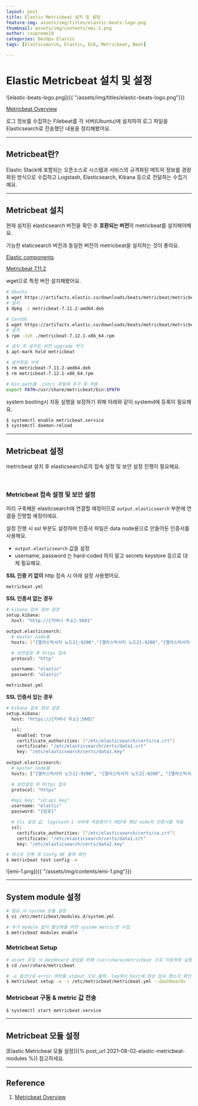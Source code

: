 ```yaml
---
layout: post
title: Elastic Metricbeat 설치 및 설정
feature-img: assets/img/titles/elastic-beats-logo.png
thumbnail: assets/img/contents/emi-1.png
author: csupreme19
categories: DevOps Elastic
tags: [Elasticsearch, Elastic, ELK, Metricbeat, Beat]

---
```


# Elastic Metricbeat 설치 및 설정

![elastic-beats-logo.png]({{ "/assets/img/titles/elastic-beats-logo.png"}})

[Metricbeat Overview](https://www.elastic.co/guide/en/beats/metricbeat/current/metricbeat-overview.html)

로그 정보를 수집하는 Filebeat를 각 서버(Ubuntu)에 설치하여 로그 파일을 Elasticsearch로 전송했던 내용을 정리해봤어요.

---
## Metricbeat란?

Elastic Stack에 포함되는 오픈소스로 시스템과 서비스의 규격화된 메트릭 정보를 경량화된 방식으로 수집하고 Logstash, Elasticsearch, Kibana 등으로 전달하는 수집기예요.

---
## Metricbeat 설치
현재 설치된 elasticsearch 버전을 확인 후 **호환되는 버전**의 metricbeat를 설치해야해요.

가능한 elaticsearch 버전과 동일한 버전의 metricbeat을 설치하는 것이 좋아요.

[Elastic components](https://www.elastic.co/kr/downloads/past-releases)

[Metricbeat 7.11.2](https://www.elastic.co/downloads/past-releases/metricbeat-7-11-2)

wget으로 특정 버전 설치해봤어요.
```sh
# Ubuntu
$ wget https://artifacts.elastic.co/downloads/beats/metricbeat/metricbeat-7.11.2-amd64.deb
# 설치
$ dpkg -i metricbeat-7.11.2-amd64.deb

# CentOS
$ wget https://artifacts.elastic.co/downloads/beats/metricbeat/metricbeat-7.12.1-x86_64.rpm
# 설치
$ rpm -ivh ./metricbeat-7.12.1-x86_64.rpm

# 설치 후 설치된 버전 upgrade 막기
$ apt-mark hold metricbeat

# 설치파일 삭제
$ rm metricbeat-7.11.2-amd64.deb
$ rm metricbeat-7.12.1-x86_64.rpm

# bin path를 .zshrc 파일에 추가 후 적용
export PATH=/usr/share/metricbeat/bin:$PATH
```

system booting시 자동 실행을 보장하기 위해 아래와 같이 systemd에 등록이 필요해요.
```sh
$ systemctl enable metricbeat.service
$ systemctl daemon-reload
```

---
## Metricbeat 설정
metricbeat 설치 후 elasticsearch로의 접속 설정 및 보안 설정 진행이 필요해요.

<br>

### Metricbeat 접속 설정 및 보안 설정
미리 구축해둔 elasticsearch에 연결할 예정이므로 `output.elasticsearch` 부분에 연결을 진행할 예정이에요.

설정 진행 시 ssl 부분도 설정하며 인증서 파일은 data node용으로 만들어둔 인증서를 사용해요.

  - `output.elasticsearch` 값을 설정
  - username, password 는 hard-coded 하지 말고 secrets keystore 등으로 대체 필요해요.

**SSL 인증 키 없이** http 접속 시 아래 설정 사용했어요.

`metricbeat.yml`

**SSL 인증서 없는 경우**

```sh
# kibana 접속 정보 설정
setup.kibana:
  host: "http://{키바나 주소}:5601"

output.elasticsearch:
  # master node들 
  hosts: ["{엘라스틱서치 노드1}:9200","{엘라스틱서치 노드2}:9200","{엘라스틱서치 노드3}:9200"]

  # 보안설정 후 https 접속
  protocol: "http"

  username: "elastic"
  password: "elastic"
```

`metricbeat.yml`

**SSL 인증서 있는 경우**

```sh
# kibana 접속 정보 설정
setup.kibana:
  host: "https://{키바나 주소}:5601"

  ssl:
    enabled: true
    certificate_authorities: ["/etc/elasticsearch/certs/ca.crt"]
    certificate: "/etc/elasticsearch/certs/data1.crt"
    key: "/etc/elasticsearch/certs/data1.key"
    
output.elasticsearch:
  # master node들 
  hosts: ["{엘라스틱서치 노드1}:9200", "{엘라스틱서치 노드2}:9200", "{엘라스틱서치 노드3}:9200"]

  # 보안설정 후 https 접속
  protocol: "https"

  #api_key: "id:api_key"
  username: "elastic"
  password: "{암호}"

  # tls 설정 값. logstash-1 서버에 적용중이기 때문에 해당 node의 인증서를 적용
  ssl:
    certificate_authorities: ["/etc/elasticsearch/certs/ca.crt"]
    certificate: "/etc/elasticsearch/certs/data1.crt"
    key: "/etc/elasticsearch/certs/data1.key"
```

```sh
# 테스트 진행 후 Confg OK 출력 확인
$ metricbeat test config -e
```
![emi-1.png]({{ "/assets/img/contents/emi-1.png"}})

---
## System module 설정
```sh
# 필요 시 system 모듈 설정
$ vi /etc/metricbeat/modules.d/system.yml

# 추가 module 없이 활성화를 하면 system metric만 수집
$ metricbeat modules enable
```

### Metricbeat Setup
```sh
# asset 로딩 시 dashboard 생성을 위해 /usr/share/metricbeat 으로 이동하여 실행
$ cd /usr/share/metricbeat

# -e 옵션으로 error 여부를 stdout 으로 출력. log에서 host에 정상 접속 했는지 확인 가능
$ metricbeat setup -e -c /etc/metricbeat/metricbeat.yml --dashboards
```

### Metricbeat 구동 & metric 값 전송
```sh
$ systemctl start metricbeat.service
```

---

## Metricbeat 모듈 설정

[Elastic Metricbeat 모듈 설정]({% post_url 2021-08-02-elastic-metricbeat-modules %}) 참고하세요.

---

## Reference

1. [Metricbeat Overview](https://www.elastic.co/guide/en/beats/metricbeat/current/metricbeat-overview.html)